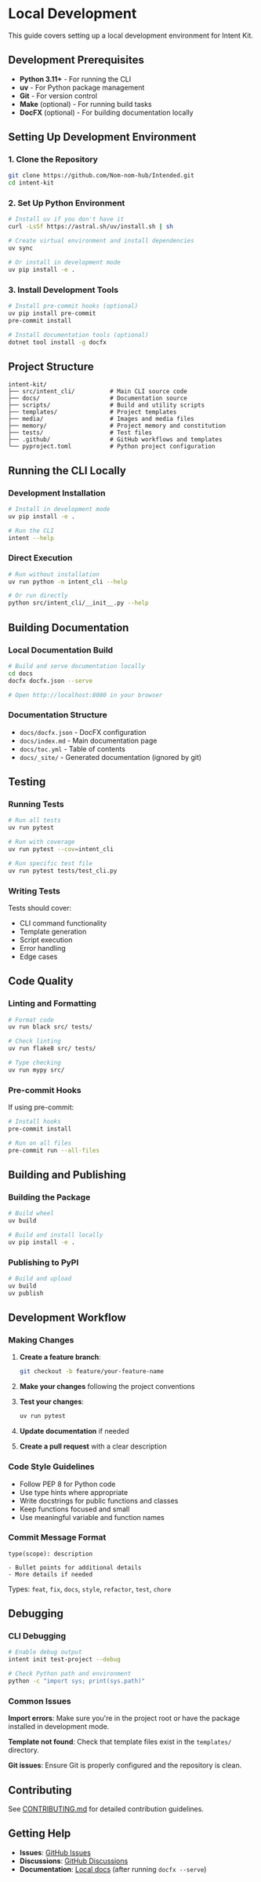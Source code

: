 # Local Development

This guide covers setting up a local development environment for Intent Kit.

## Development Prerequisites

- **Python 3.11+** - For running the CLI
- **uv** - For Python package management
- **Git** - For version control
- **Make** (optional) - For running build tasks
- **DocFX** (optional) - For building documentation locally

## Setting Up Development Environment

### 1. Clone the Repository

```bash
git clone https://github.com/Nom-nom-hub/Intended.git
cd intent-kit
```

### 2. Set Up Python Environment

```bash
# Install uv if you don't have it
curl -LsSf https://astral.sh/uv/install.sh | sh

# Create virtual environment and install dependencies
uv sync

# Or install in development mode
uv pip install -e .
```

### 3. Install Development Tools

```bash
# Install pre-commit hooks (optional)
uv pip install pre-commit
pre-commit install

# Install documentation tools (optional)
dotnet tool install -g docfx
```

## Project Structure

```text
intent-kit/
├── src/intent_cli/          # Main CLI source code
├── docs/                    # Documentation source
├── scripts/                 # Build and utility scripts
├── templates/               # Project templates
├── media/                   # Images and media files
├── memory/                  # Project memory and constitution
├── tests/                   # Test files
├── .github/                 # GitHub workflows and templates
└── pyproject.toml           # Python project configuration
```

## Running the CLI Locally

### Development Installation

```bash
# Install in development mode
uv pip install -e .

# Run the CLI
intent --help
```

### Direct Execution

```bash
# Run without installation
uv run python -m intent_cli --help

# Or run directly
python src/intent_cli/__init__.py --help
```

## Building Documentation

### Local Documentation Build

```bash
# Build and serve documentation locally
cd docs
docfx docfx.json --serve

# Open http://localhost:8080 in your browser
```

### Documentation Structure

- `docs/docfx.json` - DocFX configuration
- `docs/index.md` - Main documentation page
- `docs/toc.yml` - Table of contents
- `docs/_site/` - Generated documentation (ignored by git)

## Testing

### Running Tests

```bash
# Run all tests
uv run pytest

# Run with coverage
uv run pytest --cov=intent_cli

# Run specific test file
uv run pytest tests/test_cli.py
```

### Writing Tests

Tests should cover:

- CLI command functionality
- Template generation
- Script execution
- Error handling
- Edge cases

## Code Quality

### Linting and Formatting

```bash
# Format code
uv run black src/ tests/

# Check linting
uv run flake8 src/ tests/

# Type checking
uv run mypy src/
```

### Pre-commit Hooks

If using pre-commit:

```bash
# Install hooks
pre-commit install

# Run on all files
pre-commit run --all-files
```

## Building and Publishing

### Building the Package

```bash
# Build wheel
uv build

# Build and install locally
uv pip install -e .
```

### Publishing to PyPI

```bash
# Build and upload
uv build
uv publish
```

## Development Workflow

### Making Changes

1. **Create a feature branch**:

   ```bash
   git checkout -b feature/your-feature-name
   ```

2. **Make your changes** following the project conventions

3. **Test your changes**:

   ```bash
   uv run pytest
   ```

4. **Update documentation** if needed

5. **Create a pull request** with a clear description

### Code Style Guidelines

- Follow PEP 8 for Python code
- Use type hints where appropriate
- Write docstrings for public functions and classes
- Keep functions focused and small
- Use meaningful variable and function names

### Commit Message Format

```text
type(scope): description

- Bullet points for additional details
- More details if needed
```

Types: `feat`, `fix`, `docs`, `style`, `refactor`, `test`, `chore`

## Debugging

### CLI Debugging

```bash
# Enable debug output
intent init test-project --debug

# Check Python path and environment
python -c "import sys; print(sys.path)"
```

### Common Issues

**Import errors**: Make sure you're in the project root or have the package installed in development mode.

**Template not found**: Check that template files exist in the `templates/` directory.

**Git issues**: Ensure Git is properly configured and the repository is clean.

## Contributing

See [CONTRIBUTING.md](../CONTRIBUTING.md) for detailed contribution guidelines.

## Getting Help

- **Issues**: [GitHub Issues](https://github.com/Nom-nom-hub/Intended/issues)
- **Discussions**: [GitHub Discussions](https://github.com/Nom-nom-hub/Intended/discussions)
- **Documentation**: [Local docs](http://localhost:8080) (after running `docfx --serve`)
